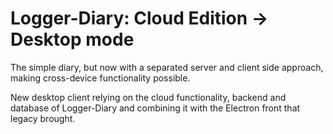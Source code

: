 # Logger-Diary: Cloud Edition -> Desktop mode
The simple diary, but now with a separated server and client side approach, making cross-device functionality possible.

New desktop client relying on the cloud functionality, backend and database of Logger-Diary and combining it with the Electron front that legacy brought.
